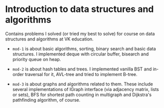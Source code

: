 # **Introduction to data structures and algorithms**

Contains problems I solved (or tried my best to solve) for course on data structures and algorithms at VK education.

+ `mod-1` is about basic algorithms, sorting, binary search and basic data structures. I implemented deque with circular buffer, bisearch and priority queue on heap.

+ `mod-2` is about hash tables and trees. I implemented vanilla BST and in-order traversal for it, AVL-tree and tried to implement B-tree.

+ `mod-3` is about graphs and algorithms related to them. These include several implementations of IGraph interface (via adjacency matrix, lists or sets), BFS for shortest path counting in multigraph and Dijkstra's pathfinding algorithm, of course.
